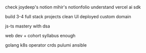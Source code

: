 check joydeep's notion
mihir's notionfolio
understand vercel ai sdk

build 3-4 full stack projects
clean UI
deployed custom domain

js-ts mastery with dsa

web dev + cohort syllabus enough

golang
k8s operator
crds
pulumi
ansible
